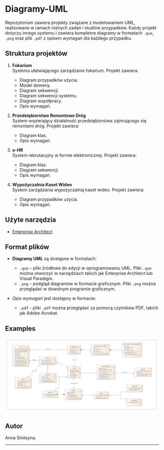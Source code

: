 # Diagramy-UML 

Repozytorium zawiera projekty związane z modelowaniem UML, realizowane w ramach różnych zadań i studiów przypadków. Każdy projekt dotyczy innego systemu i zawiera kompletne diagramy w formatach `.que`, `.png` oraz plik `.pdf` z opisem wymagań dla każdego przypadku.

## Struktura projektów
1. **Fokarium**  
   Systemu ułatwiającego zarządzanie fokarium. Projekt zawiera:
   - Diagram przypadków użycia.
   - Model domeny.
   - Diagram sekwencji.
   - Diagram sekwencji systemu.
   - Diagram współpracy.
   - Opis wymagań.
   
2. **Przedsiębiorstwo Remontowe Dróg**  
   System wspierający działalność przedsiębiorstwa zajmującego się remontami dróg. Projekt zawiera:
   - Diagram klas.
   - Opis wymagań.

3. **e-HR**  
   System rekrutacyjny w formie elektronicznej. Projekt zawiera:
   - Diagram klas.
   - Diagram sekwencji.
   - Opis wymagań.
   	
4. **Wypożyczalnia Kaset Wideo**  
   System zarządzania wypożyczalnią kaset wideo. Projekt zawiera:
   - Diagram przypadków użycia.
   - Opis wymagań.
    
## Użyte narzędzia
- [Enterprise Architect](https://sparxsystems.com)

## Format plików
- **Diagramy UML** są dostępne w formatach:
  - `.que` – pliki źródłowe do edycji w oprogramowaniu UML. Pliki `.que` można otworzyć w narzędziach takich jak Enterprise Architect lub Visual Paradigm.
  - `.png` – podgląd diagramów w formacie graficznym. Pliki `.png` można przeglądać w dowolnym programie graficznym.

- *Opis wymagań* jest dostępny w formacie: 
  - `.pdf` - pliki `.pdf` można przeglądać za pomocą czytników PDF, takich jak Adobe Acrobat.
  
## Examples
![Przykład diagramu klas](https://github.com/asntsn/UML-diagrams/blob/main/Przedsiębiorstwo_Remontowe_Dróg/Diagram_klass-Przedsiębiorstwo_Remontowe_Dróg.png)

## Autor
Anna Sinitsyna.

---
